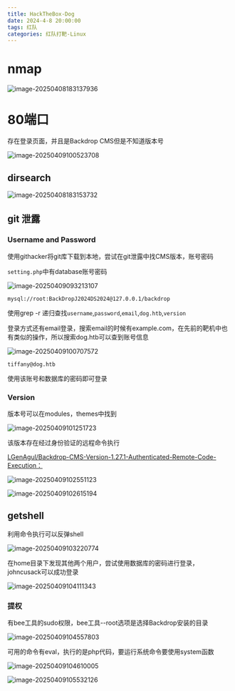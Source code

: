 ```yaml
---
title: HackTheBox-Dog
date: 2024-4-8 20:00:00
tags: 红队
categories: 红队打靶-Linux
---
```


# nmap

![image-20250408183137936](./Dog/image-20250408183137936.png)

# 80端口

存在登录页面，并且是Backdrop CMS但是不知道版本号

![image-20250409100523708](./Dog/image-20250409100523708.png)

## dirsearch

![image-20250408183153732](./Dog/image-20250408183153732.png)

## git 泄露

### Username and Password

使用githacker将git库下载到本地，尝试在git泄露中找CMS版本，账号密码

`setting.php`中有database账号密码

![image-20250409093213107](./Dog/image-20250409093213107.png)

```
mysql://root:BackDropJ2024DS2024@127.0.0.1/backdrop
```

使用grep -r 递归查找`username`,`password`,`email`,`dog.htb`,`version`

登录方式还有email登录，搜索email的时候有example.com，在先前的靶机中也有类似的操作，所以搜索dog.htb可以查到账号信息

![image-20250409100707572](./Dog/image-20250409100707572.png)

```
tiffany@dog.htb
```

使用该账号和数据库的密码即可登录

### Version

版本号可以在modules，themes中找到

![image-20250409101251723](./Dog/image-20250409101251723.png)

该版本存在经过身份验证的远程命令执行

[LGenAgul/Backdrop-CMS-Version-1.27.1-Authenticated-Remote-Code-Execution：](./https://github.com/LGenAgul/Backdrop-CMS-Version-1.27.1-Authenticated-Remote-Code-Execution)

![image-20250409102551123](./Dog/image-20250409102551123.png)

![image-20250409102615194](./Dog/image-20250409102615194.png)

## getshell

利用命令执行可以反弹shell

![image-20250409103220774](./Dog/image-20250409103220774.png)

在home目录下发现其他两个用户，尝试使用数据库的密码进行登录，johncusack可以成功登录

![image-20250409104111343](./Dog/image-20250409104111343.png)

### 提权

有bee工具的sudo权限，bee工具--root选项是选择Backdrop安装的目录

![image-20250409104557803](./Dog/image-20250409104557803.png)

可用的命令有eval，执行的是php代码，要运行系统命令要使用system函数

![image-20250409104610005](./Dog/image-20250409104610005.png)

![image-20250409105532126](./Dog/image-20250409105532126.png)